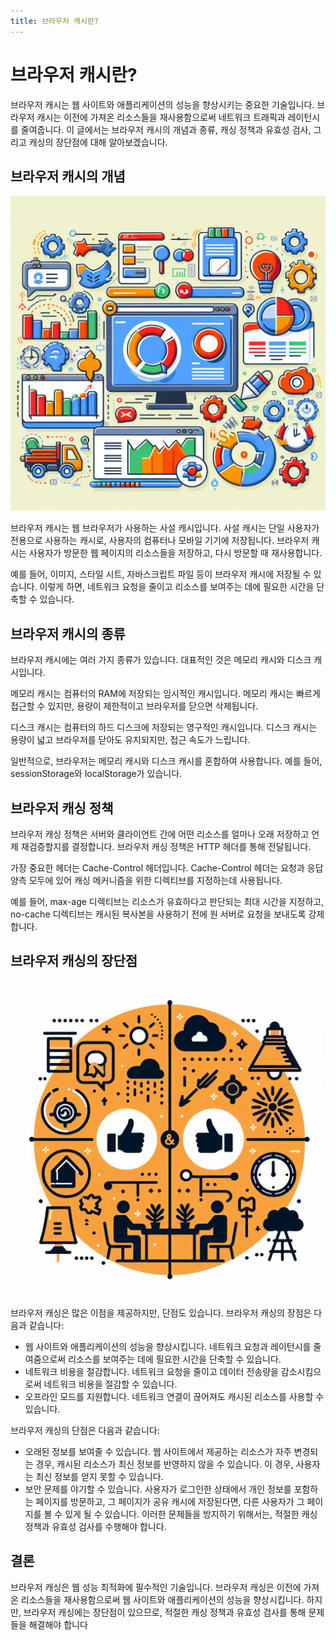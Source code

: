 ```yaml
---
title: 브라우저 캐시란?
---
```


# 브라우저 캐시란?

브라우저 캐시는 웹 사이트와 애플리케이션의 성능을 향상시키는 중요한 기술입니다. 브라우저 캐시는 이전에 가져온 리소스들을 재사용함으로써 네트워크 트래픽과 레이턴시를 줄여줍니다. 이 글에서는 브라우저 캐시의 개념과 종류, 캐싱 정책과 유효성 검사, 그리고 캐싱의 장단점에 대해 알아보겠습니다.

## 브라우저 캐시의 개념
![browser_cache1](./img/browser_cache1.jpg)

브라우저 캐시는 웹 브라우저가 사용하는 사설 캐시입니다. 사설 캐시는 단일 사용자가 전용으로 사용하는 캐시로, 사용자의 컴퓨터나 모바일 기기에 저장됩니다. 브라우저 캐시는 사용자가 방문한 웹 페이지의 리소스들을 저장하고, 다시 방문할 때 재사용합니다.

예를 들어, 이미지, 스타일 시트, 자바스크립트 파일 등이 브라우저 캐시에 저장될 수 있습니다. 이렇게 하면, 네트워크 요청을 줄이고 리소스를 보여주는 데에 필요한 시간을 단축할 수 있습니다.

## 브라우저 캐시의 종류
브라우저 캐시에는 여러 가지 종류가 있습니다. 대표적인 것은 메모리 캐시와 디스크 캐시입니다.

메모리 캐시는 컴퓨터의 RAM에 저장되는 임시적인 캐시입니다. 메모리 캐시는 빠르게 접근할 수 있지만, 용량이 제한적이고 브라우저를 닫으면 삭제됩니다.

디스크 캐시는 컴퓨터의 하드 디스크에 저장되는 영구적인 캐시입니다. 디스크 캐시는 용량이 넓고 브라우저를 닫아도 유지되지만, 접근 속도가 느립니다.

일반적으로, 브라우저는 메모리 캐시와 디스크 캐시를 혼합하여 사용합니다. 예를 들어, sessionStorage와 localStorage가 있습니다.

## 브라우저 캐싱 정책
브라우저 캐싱 정책은 서버와 클라이언트 간에 어떤 리소스를 얼마나 오래 저장하고 언제 재검증할지를 결정합니다. 브라우저 캐싱 정책은 HTTP 헤더를 통해 전달됩니다.

가장 중요한 헤더는 Cache-Control 헤더입니다. Cache-Control 헤더는 요청과 응답 양측 모두에 있어 캐싱 메커니즘을 위한 디렉티브를 지정하는데 사용됩니다.

예를 들어, max-age 디렉티브는 리소스가 유효하다고 판단되는 최대 시간을 지정하고, no-cache 디렉티브는 캐시된 복사본을 사용하기 전에 원 서버로 요청을 보내도록 강제합니다.

## 브라우저 캐싱의 장단점
![browser_cache2](./img/browser_cache2.jpg)

브라우저 캐싱은 많은 이점을 제공하지만, 단점도 있습니다. 브라우저 캐싱의 장점은 다음과 같습니다:
- 웹 사이트와 애플리케이션의 성능을 향상시킵니다. 네트워크 요청과 레이턴시를 줄여줌으로써 리소스를 보여주는 데에 필요한 시간을 단축할 수 있습니다.
- 네트워크 비용을 절감합니다. 네트워크 요청을 줄이고 데이터 전송량을 감소시킴으로써 네트워크 비용을 절감할 수 있습니다.
- 오프라인 모드를 지원합니다. 네트워크 연결이 끊어져도 캐시된 리소스를 사용할 수 있습니다.

브라우저 캐싱의 단점은 다음과 같습니다:
- 오래된 정보를 보여줄 수 있습니다. 웹 사이트에서 제공하는 리소스가 자주 변경되는 경우, 캐시된 리소스가 최신 정보를 반영하지 않을 수 있습니다. 이 경우, 사용자는 최신 정보를 얻지 못할 수 있습니다.
- 보안 문제를 야기할 수 있습니다. 사용자가 로그인한 상태에서 개인 정보를 포함하는 페이지를 방문하고, 그 페이지가 공유 캐시에 저장된다면, 다른 사용자가 그 페이지를 볼 수 있게 될 수 있습니다. 이러한 문제들을 방지하기 위해서는, 적절한 캐싱 정책과 유효성 검사를 수행해야 합니다.

## 결론
브라우저 캐싱은 웹 성능 최적화에 필수적인 기술입니다. 브라우저 캐싱은 이전에 가져온 리소스들을 재사용함으로써 웹 사이트와 애플리케이션의 성능을 향상시킵니다. 하지만, 브라우저 캐싱에는 장단점이 있으므로, 적절한 캐싱 정책과 유효성 검사를 통해 문제들을 해결해야 합니다